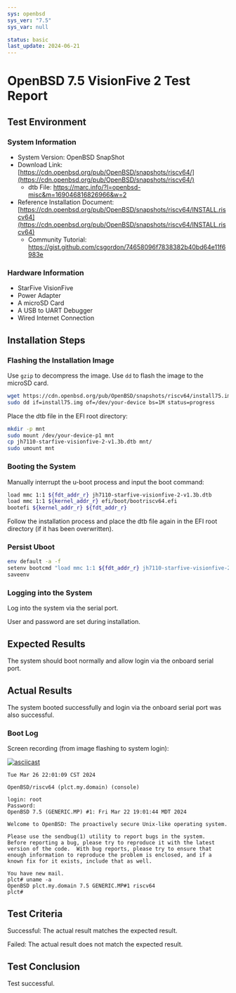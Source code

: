 ```yaml
---
sys: openbsd
sys_ver: "7.5"
sys_var: null

status: basic
last_update: 2024-06-21
---
```


# OpenBSD 7.5 VisionFive 2 Test Report

## Test Environment

### System Information

- System Version: OpenBSD SnapShot
- Download Link: [https://cdn.openbsd.org/pub/OpenBSD/snapshots/riscv64/](https://cdn.openbsd.org/pub/OpenBSD/snapshots/riscv64/)
    - dtb File: https://marc.info/?l=openbsd-misc&m=169046816826966&w=2
- Reference Installation Document: [https://cdn.openbsd.org/pub/OpenBSD/snapshots/riscv64/INSTALL.riscv64](https://cdn.openbsd.org/pub/OpenBSD/snapshots/riscv64/INSTALL.riscv64)
    - Community Tutorial: https://gist.github.com/csgordon/74658096f7838382b40bd64e11f6983e

### Hardware Information

- StarFive VisionFive
- Power Adapter
- A microSD Card
- A USB to UART Debugger
- Wired Internet Connection

## Installation Steps

### Flashing the Installation Image

Use `gzip` to decompress the image.
Use `dd` to flash the image to the microSD card.

```bash
wget https://cdn.openbsd.org/pub/OpenBSD/snapshots/riscv64/install75.img
sudo dd if=install75.img of=/dev/your-device bs=1M status=progress
```

Place the dtb file in the EFI root directory:

```bash
mkdir -p mnt
sudo mount /dev/your-device-p1 mnt
cp jh7110-starfive-visionfive-2-v1.3b.dtb mnt/
sudo umount mnt
```

### Booting the System

Manually interrupt the u-boot process and input the boot command:
```bash
load mmc 1:1 ${fdt_addr_r} jh7110-starfive-visionfive-2-v1.3b.dtb
load mmc 1:1 ${kernel_addr_r} efi/boot/bootriscv64.efi
bootefi ${kernel_addr_r} ${fdt_addr_r}
```

Follow the installation process and place the dtb file again in the EFI root directory (if it has been overwritten).

### Persist Uboot

```bash
env default -a -f
setenv bootcmd "load mmc 1:1 ${fdt_addr_r} jh7110-starfive-visionfive-2-v1.3b.dtb; load mmc 1:1 ${kernel_addr_r} efi/boot/bootriscv64.efi; bootefi ${kernel_addr_r} ${fdt_addr_r}"
saveenv
```

### Logging into the System

Log into the system via the serial port.

User and password are set during installation.

## Expected Results

The system should boot normally and allow login via the onboard serial port.

## Actual Results

The system booted successfully and login via the onboard serial port was also successful.

### Boot Log

Screen recording (from image flashing to system login):

[![asciicast](https://asciinema.org/a/Cz0uvucqmbP1P0yzgZ2hnMbZY.svg)](https://asciinema.org/a/Cz0uvucqmbP1P0yzgZ2hnMbZY)

```log
Tue Mar 26 22:01:09 CST 2024

OpenBSD/riscv64 (plct.my.domain) (console)

login: root
Password:
OpenBSD 7.5 (GENERIC.MP) #1: Fri Mar 22 19:01:44 MDT 2024

Welcome to OpenBSD: The proactively secure Unix-like operating system.

Please use the sendbug(1) utility to report bugs in the system.
Before reporting a bug, please try to reproduce it with the latest
version of the code.  With bug reports, please try to ensure that
enough information to reproduce the problem is enclosed, and if a
known fix for it exists, include that as well.

You have new mail.
plct# uname -a
OpenBSD plct.my.domain 7.5 GENERIC.MP#1 riscv64
plct#             

```

## Test Criteria

Successful: The actual result matches the expected result.

Failed: The actual result does not match the expected result.

## Test Conclusion

Test successful.
